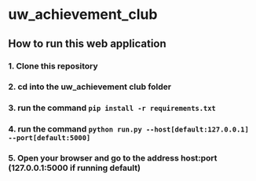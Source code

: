 # uw_achievement_club

## How to run this web application

### 1. Clone this repository
### 2. cd into the uw_achievement club folder
### 3. run the command `pip install -r requirements.txt`
### 4. run the command `python run.py --host[default:127.0.0.1] --port[default:5000]`
### 5. Open your browser and go to the address host:port (127.0.0.1:5000 if running default)
